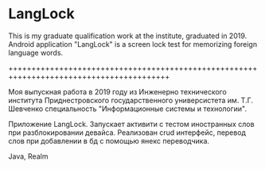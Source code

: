 # LangLock
This is my graduate qualification work at the institute, graduated in 2019.
Android application "LangLock" is a screen lock test for memorizing foreign language words.

+++++++++++++++++++++++++++++++++++++++++++++++++++++++++++++++++++++++++++++++++++++++++

Моя выпускная работа в 2019 году из
Инженерно технического института Приднестровского государственного универсистета 
им. Т.Г. Шевченко специальность "Информационные системы и технологии".

Приложение LangLock.
Запускает активити с тестом иностранных слов при разблокировании девайса.
Реализован crud интерфейс, перевод слов при добавлении в бд с помощью янекс переводчика.

Java, Realm
